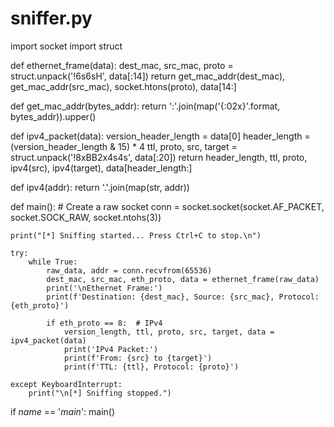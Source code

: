 # sniffer.py
import socket
import struct

def ethernet_frame(data):
    dest_mac, src_mac, proto = struct.unpack('!6s6sH', data[:14])
    return get_mac_addr(dest_mac), get_mac_addr(src_mac), socket.htons(proto), data[14:]

def get_mac_addr(bytes_addr):
    return ':'.join(map('{:02x}'.format, bytes_addr)).upper()

def ipv4_packet(data):
    version_header_length = data[0]
    header_length = (version_header_length & 15) * 4
    ttl, proto, src, target = struct.unpack('!8xBB2x4s4s', data[:20])
    return header_length, ttl, proto, ipv4(src), ipv4(target), data[header_length:]

def ipv4(addr):
    return '.'.join(map(str, addr))

def main():
    # Create a raw socket
    conn = socket.socket(socket.AF_PACKET, socket.SOCK_RAW, socket.ntohs(3))

    print("[*] Sniffing started... Press Ctrl+C to stop.\n")

    try:
        while True:
            raw_data, addr = conn.recvfrom(65536)
            dest_mac, src_mac, eth_proto, data = ethernet_frame(raw_data)
            print('\nEthernet Frame:')
            print(f'Destination: {dest_mac}, Source: {src_mac}, Protocol: {eth_proto}')

            if eth_proto == 8:  # IPv4
                version_length, ttl, proto, src, target, data = ipv4_packet(data)
                print('IPv4 Packet:')
                print(f'From: {src} to {target}')
                print(f'TTL: {ttl}, Protocol: {proto}')

    except KeyboardInterrupt:
        print("\n[*] Sniffing stopped.")

if _name_ == '_main_':
    main()
